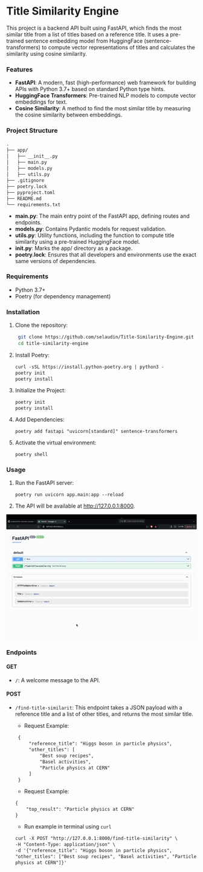 # Title Similarity Engine

This project is a backend API built using FastAPI, which finds the most similar title from a list of titles based on a reference title. It uses a pre-trained sentence embedding model from HuggingFace (sentence-transformers) to compute vector representations of titles and calculates the similarity using cosine similarity.

### Features

- **FastAPI**: A modern, fast (high-performance) web framework for building APIs with Python 3.7+ based on standard Python type hints.
- **HuggingFace Transformers**: Pre-trained NLP models to compute vector embeddings for text.
- **Cosine Similarity**: A method to find the most similar title by measuring the cosine similarity between embeddings.

### Project Structure

```
.
├── app/
│   ├── __init__.py
│   ├── main.py
│   ├── models.py
│   ├── utils.py
├── .gitignore
├── poetry.lock
├── pyproject.toml
├── README.md
└── requirements.txt
```

- **main.py**: The main entry point of the FastAPI app, defining routes and endpoints.
- **models.py**: Contains Pydantic models for request validation.
- **utils.py**: Utility functions, including the function to compute title similarity using a pre-trained HuggingFace model.
- **__init__.py**: Marks the app/ directory as a package.
- **poetry.lock**: Ensures that all developers and environments use the exact same versions of dependencies.

### Requirements
- Python 3.7+
- Poetry (for dependency management)

### Installation
1. Clone the repository:
   ```bash
    git clone https://github.com/selaudin/Title-Similarity-Engine.git
    cd title-similarity-engine
   ```
2. Install Poetry:

   ```
   curl -sSL https://install.python-poetry.org | python3 -
   poetry init
   poetry install
   ```
   
3. Initialize the Project:

   ```
   poetry init
   poetry install
   ```
4. Add Dependencies:

   ```
   poetry add fastapi "uvicorn[standard]" sentence-transformers
   ```
3. Activate the virtual environment:

   ```
   poetry shell
   ```

### Usage
1. Run the FastAPI server:

   ```
   poetry run uvicorn app.main:app --reload
   ```
2. The API will be available at http://127.0.0.1:8000.

![Usage Example](https://github.com/selaudin/Title-Similarity-Engine/blob/main/media/usage.gif)

### Endpoints

#### GET 
- ```/```: A welcome message to the API.

#### POST 
- ```/find-title-similarit```: This endpoint takes a JSON payload with a reference title and a list of other titles, and returns the most similar title.
   - Request Example: 
  ```
   {
       "reference_title": "Higgs boson in particle physics",
       "other_titles": [
           "Best soup recipes",
           "Basel activities",
           "Particle physics at CERN"
       ]
   }
   ```
  - Request Example: 
  ```
  {
      "top_result": "Particle physics at CERN"
  }
  ```
  
  - Run example in terminal using ```curl```
  ```
  curl -X POST "http://127.0.0.1:8000/find-title-similarity" \
  -H "Content-Type: application/json" \
  -d '{"reference_title": "Higgs boson in particle physics", "other_titles": ["Best soup recipes", "Basel activities", "Particle physics at CERN"]}'
  ```
  
